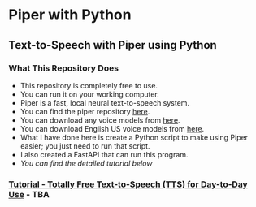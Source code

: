 # Piper with Python
## Text-to-Speech with Piper using Python

### What This Repository Does
- This repository is completely free to use.
- You can run it on your working computer.
- Piper is a fast, local neural text-to-speech system.
- You can find the piper repository [here](https://github.com/rhasspy/piper).
- You can download any voice models from [here](https://huggingface.co/rhasspy/piper-voices/tree/main).
- You can download English US voice models from [here](https://huggingface.co/rhasspy/piper-voices/tree/main/en/en_US).
- What I have done here is create a Python script to make using Piper easier; you just need to run that script.
- I also created a FastAPI that can run this program.
- _You can find the detailed tutorial below_

### [Tutorial - Totally Free Text-to-Speech (TTS) for Day-to-Day Use]() - TBA
